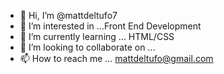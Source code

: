 - 👋 Hi, I’m @mattdeltufo7
- 👀 I’m interested in ...Front End Development
- 🌱 I’m currently learning ... HTML/CSS
- 💞️ I’m looking to collaborate on ...
- 📫 How to reach me ... mattdeltufo@gmail.com

<!---
mattdeltufo7/mattdeltufo7 is a ✨ special ✨ repository because its `README.md` (this file) appears on your GitHub profile.
You can click the Preview link to take a look at your changes.
--->
